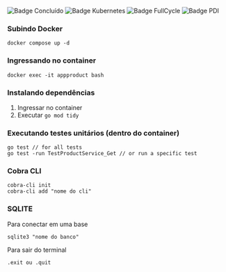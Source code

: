 ![Badge Concluído](http://img.shields.io/static/v1?label=STATUS&message=CONCLUÍDO&color=GREEN&style=for-the-badge)
![Badge Kubernetes](http://img.shields.io/static/v1?label=ARQUITETURA_HEXAGONAL&message=go1.16.15&color=blue&style=for-the-badge)
![Badge FullCycle](http://img.shields.io/static/v1?label=FULLCYCLE&message=3.0&color=orange&style=for-the-badge)
![Badge PDI](http://img.shields.io/static/v1?label=PDI&message=LOGCOMEX&color=purple&style=for-the-badge)


### Subindo Docker
```
docker compose up -d
```

### Ingressando no container
```
docker exec -it appproduct bash
```

### Instalando dependências
1. Ingressar no container
2. Executar ```go mod tidy```

### Executando testes unitários (dentro do container)
```
go test // for all tests
go test -run TestProductService_Get // or run a specific test
```

### Cobra CLI
```
cobra-cli init
cobra-cli add "nome do cli"
```

### SQLITE
Para conectar em uma base
```
sqlite3 "nome do banco"
```

Para sair do terminal
```
.exit ou .quit
```
